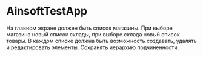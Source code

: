 # AinsoftTestApp
На главном экране должен быть список магазины. При выборе магазина новый список склады, при выборе склада новый список товары. В каждом списке должна быть возможность создавать, удалять и редактировать элементы.
Сохранять иерархию подчиненности.
